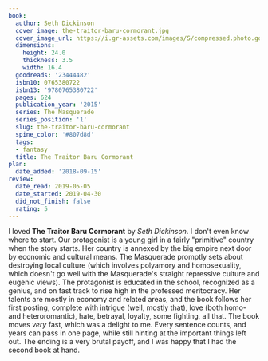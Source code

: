 ```yaml
---
book:
  author: Seth Dickinson
  cover_image: the-traitor-baru-cormorant.jpg
  cover_image_url: https://i.gr-assets.com/images/S/compressed.photo.goodreads.com/books/1422463936l/23444482._SX98_.jpg
  dimensions:
    height: 24.0
    thickness: 3.5
    width: 16.4
  goodreads: '23444482'
  isbn10: 0765380722
  isbn13: '9780765380722'
  pages: 624
  publication_year: '2015'
  series: The Masquerade
  series_position: '1'
  slug: the-traitor-baru-cormorant
  spine_color: '#807d8d'
  tags:
  - fantasy
  title: The Traitor Baru Cormorant
plan:
  date_added: '2018-09-15'
review:
  date_read: 2019-05-05
  date_started: 2019-04-30
  did_not_finish: false
  rating: 5
---
```


I loved **The Traitor Baru Cormorant** by *Seth Dickinson*. I don't even know where to start. Our protagonist is a young girl in a fairly "primitive" country when the story starts. Her country is annexed by the big empire next door by economic and cultural means. The Masquerade promptly sets about destroying local culture (which involves polyamory and homosexuality, which doesn't go well with the Masquerade's straight repressive culture and eugenic views). The protagonist is educated in the school, recognized as a genius, and on fast track to rise high in the professed meritocracy. Her talents are mostly in economy and related areas, and the book follows her first posting, complete with intrigue (well, mostly that), love (both homo- and heteroromantic), hate, betrayal, loyalty, some fighting, all that. The book moves *very* fast, which was a delight to me. Every sentence counts, and years can pass in one page, while still hinting at the important things left out. The ending is a very brutal payoff, and I was happy that I had the second book at hand.
